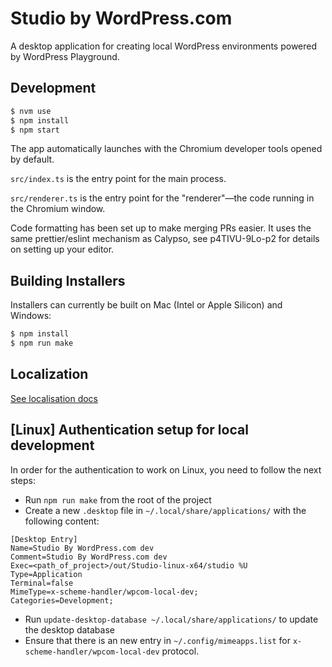 # Studio by WordPress.com

A desktop application for creating local WordPress environments powered by WordPress Playground.

## Development

```bash
$ nvm use
$ npm install
$ npm start
```

The app automatically launches with the Chromium developer tools opened by default.

`src/index.ts` is the entry point for the main process.

`src/renderer.ts` is the entry point for the "renderer"—the code running in the Chromium window.

Code formatting has been set up to make merging PRs easier. It uses the same prettier/eslint mechanism as Calypso, see p4TIVU-9Lo-p2 for details on setting up your editor.

## Building Installers

Installers can currently be built on Mac (Intel or Apple Silicon) and Windows:

```bash
$ npm install
$ npm run make
```

## Localization

[See localisation docs](./docs/localization.md)

## [Linux] Authentication setup for local development
In order for the authentication to work on Linux, you need to follow the next steps:
- Run `npm run make` from the root of the project
- Create a new `.desktop` file in `~/.local/share/applications/` with the following content:
```
[Desktop Entry]
Name=Studio By WordPress.com dev
Comment=Studio By WordPress.com dev
Exec=<path_of_project>/out/Studio-linux-x64/studio %U
Type=Application
Terminal=false
MimeType=x-scheme-handler/wpcom-local-dev;
Categories=Development;
```

- Run `update-desktop-database ~/.local/share/applications/` to update the desktop database
- Ensure that there is an new entry in `~/.config/mimeapps.list` for `x-scheme-handler/wpcom-local-dev` protocol.
